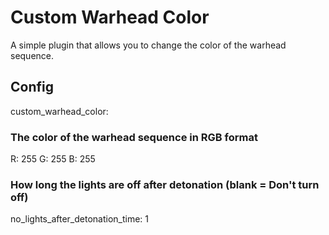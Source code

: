 # Custom Warhead Color
A simple plugin that allows you to change the color of the warhead sequence.


## Config

custom_warhead_color:
 ### The color of the warhead sequence in RGB format
  R: 255
  G: 255
  B: 255
### How long the lights are off after detonation (blank = Don't turn off)
no_lights_after_detonation_time: 1 
